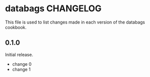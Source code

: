 # databags CHANGELOG

This file is used to list changes made in each version of the databags cookbook.

## 0.1.0

Initial release.

- change 0
- change 1
